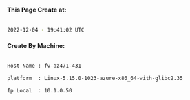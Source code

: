 
   
#### This Page Create at:

```bash

2022-12-04 - 19:41:02 UTC

```

#### Create By Machine:

```bash

Host Name : fv-az471-431

platform  : Linux-5.15.0-1023-azure-x86_64-with-glibc2.35

Ip Local  : 10.1.0.50

```


